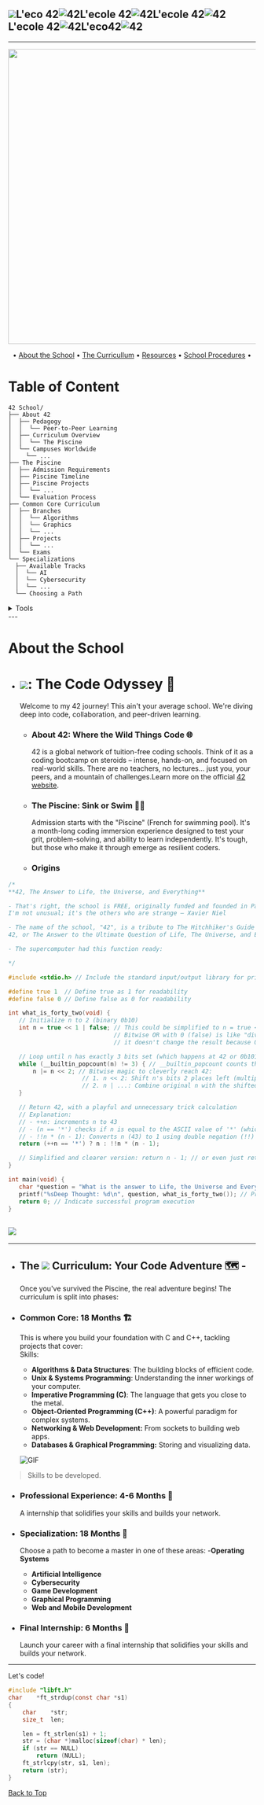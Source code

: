 <a id="top"></a>

![](/zimg/42.svg)L'eco 42![42](/zimg/42.svg)L'ecole 42![42](/zimg/42.svg)L'ecole 42![42](/zimg/42.svg)L'ecole 42![42](/zimg/42.svg)L'eco42![42](/zimg/42.svg)  
---
--- 
<p align="center"><img src="https://github.com/diegonmarcos/L-ecole-42/raw/main/zimg/peng.jpg" alt="" width="600"></p>

<p align="center">
	• <a href="#1">About the School</a> •
	<a href="#2">The Curricullum</a> •
	<a href="#3">Resources</a> •
	<a href="#4">School Procedures</a> •
 	

</p>

# Table of Content
```
42 School/
├── About 42
│  ├── Pedagogy
│  │  └── Peer-to-Peer Learning
│  ├── Curriculum Overview
│  │  └── The Piscine
│  └── Campuses Worldwide
│    └── ...
├── The Piscine
│  ├── Admission Requirements
│  ├── Piscine Timeline
│  ├── Piscine Projects
│  │  └── ...
│  └── Evaluation Process
├── Common Core Curriculum
│  ├── Branches
│  │  └── Algorithms
│  │  └── Graphics
│  │  └── ... 
│  ├── Projects
│  │  └── ...
│  └── Exams
└── Specializations
  ├── Available Tracks
  │  └── AI
  │  └── Cybersecurity
  │  └── ...
  └── Choosing a Path
```
<td>
<details>
<summary>Tools</summary>
	
<details>
<summary>Links</summary>
  
* <a href="https://github.com/diegonmarcos/L-ecole-42/blob/main/0.Tools/README.md">Main Tools</a> <br>
* <a href="https://github.com/diegonmarcos/L-ecole-42/blob/main/0.Tools/General.md">General</a> <br>
</details>
<details>
  <summary>General 42 Information</summary>
  <ul>
    <li>Information and Facts</li>
    <li>Trivia</li>
    <li>Rewards</li>
    <li>Network</li>
    <li>Social</li>
  </ul>
</details>

<details>
  <summary>Curriculum & Learning</summary>
  <ul>
    <li>Piscine and Common Core</li>
    <li>Exams</li>
    <li>Peer-To-Peer</li>
  </ul>
</details>

<details>
  <summary>Tools & Resources</summary>
  <ul>
    <li>Websites & Guides</li>
    <li>Extensions</li>
    <li>Grammar</li>
    <li>Browser</li>
    <li>Apps</li>
    <li>Readme</li>
    <li>Productivity</li>
    <li>Others</li>
  </ul>
</details>

<details>
  <summary>Miscellaneous</summary>
  <ul>
    <li>Wikimedia Foundation</li>
    <li>Campuses</li>
    <li>Artificial Intelligence</li>
    <li>Educational Resources</li>
    <li>Design Tools</li>
    <li>Entertainment</li>
    <li>Development Tools</li>
    <li>Others</li>
  </ul>
</details>
</details>
</td>
---

<h1 id="1">About the School</h1>

- # ![](zimg/42.svg): The Code Odyssey 🚀
    Welcome to my 42 journey! This ain't your average school. We're diving deep into code, collaboration, and peer-driven learning.
  - ### About 42: Where the Wild Things Code 🌐
    42 is a global network of tuition-free coding schools.  Think of it as a coding bootcamp on steroids – intense, hands-on, and focused on real-world skills. There are no teachers, no lectures... just you, your peers, and a mountain of challenges.Learn more on the official [42 website](https://42.fr/en).
  - ### The Piscine: Sink or Swim 🏊‍♀️
     Admission starts with the "Piscine" (French for swimming pool). It's a month-long coding immersion experience designed to test your grit, problem-solving, and ability to learn independently.  It's tough, but those who make it through emerge as resilient coders.
  - ### Origins
 ``` C
/*
**42, The Answer to Life, the Universe, and Everything**

- That's right, the school is FREE, originally funded and founded in Paris by generous philanthropist billionaire Xaviel Niel.
I'm not unusual; it's the others who are strange ― Xavier Niel

- The name of the school, "42", is a tribute to The Hitchhiker's Guide to the Galaxy, a comedy science fiction series created by Douglas Adams.
42, or The Answer to the Ultimate Question of Life, The Universe, and Everything

- The supercomputer had this function ready:
 
 */

#include <stdio.h> // Include the standard input/output library for printf

#define true 1  // Define true as 1 for readability
#define false 0 // Define false as 0 for readability

int what_is_forty_two(void) { 
    // Initialize n to 2 (binary 0b10)
    int n = true << 1 | false; // This could be simplified to n = true << 1 (or n = 2)
                               // Bitwise OR with 0 (false) is like "dividing by 1":
                               // it doesn't change the result because ORing any bit with 0 yields the original bit

    // Loop until n has exactly 3 bits set (which happens at 42 or 0b101010)
    while (__builtin_popcount(n) != 3) { // __builtin_popcount counts the number of '1' bits in n
        n |= n << 2; // Bitwise magic to cleverly reach 42:
                      // 1. n << 2: Shift n's bits 2 places left (multiply by 4)
                      // 2. n | ...: Combine original n with the shifted version using bitwise OR, doubling set bits
    }

    // Return 42, with a playful and unnecessary trick calculation
    // Explanation:
    // - ++n: increments n to 43
    // - (n == '*') checks if n is equal to the ASCII value of '*' (which is 42). This is false after incrementing.
    // - !!n * (n - 1): Converts n (43) to 1 using double negation (!!) and multiplies by (n - 1) = 42, resulting in 42
    return (++n == '*') ? n : !!n * (n - 1); 

    // Simplified and clearer version: return n - 1; // or even just return 42;
}

int main(void) {
    char *question = "What is the answer to Life, the Universe and Everything?\n"; // The famous question
    printf("%sDeep Thought: %d\n", question, what_is_forty_two()); // Print the question and the answer (42)
    return 0; // Indicate successful program execution
}

```

![](up2u.png)
---


---
- ## The ![](zimg/42.svg) Curriculum: Your Code Adventure 🗺️ - 
  Once you've survived the Piscine, the real adventure begins! The curriculum is split into phases:

- ### Common Core: 18 Months 🏗️
  This is where you build your foundation with C and C++, tackling projects that cover:  
  Skills:
  - **Algorithms & Data Structures**: The building blocks of efficient code.
  - **Unix & Systems Programming**: Understanding the inner workings of your computer.
  - **Imperative Programming (C)**: The language that gets you close to the metal.
  - **Object-Oriented Programming (C++)**: A powerful paradigm for complex systems.
  - **Networking & Web Development:**  From sockets to building web apps.
  - **Databases & Graphical Programming:** Storing and visualizing data.  
 
  ![GIF](zimg/skills.gif)
>Skills to be developed.

  
- ### Professional Experience: 4-6 Months 💼
  A internship that solidifies your skills and builds your network.

- ### Specialization: 18 Months 🎯
  Choose a path to become a master in one of these areas:
  -**Operating Systems**
  - **Artificial Intelligence**
  - **Cybersecurity**
  - **Game Development**
  - **Graphical Programming**
  - **Web and Mobile Development**


- ### Final Internship: 6 Months 🚀
  Launch your career with a final internship that solidifies your skills and builds your network.

---

Let's code!

```C
#include "libft.h"
char	*ft_strdup(const char *s1)
{
	char	*str;
	size_t	len;

	len = ft_strlen(s1) + 1;
	str = (char *)malloc(sizeof(char) * len);
	if (str == NULL)
		return (NULL);
	ft_strlcpy(str, s1, len);
	return (str);
}
```

[Back to Top](#top)

<br>
<br>
<br>
<br>
<br>
<br>
<br>
<br>
<br>
<br>
<br>
<br>
<br>
<br>
<br>
<br>
<br>
<br>
<br>
<br>
<br>
<br>
<br>
<br>
<br>
<br>
<br>
<br>
<br>
<br>
<br>
<br>
<br>


<h1 id="2">The Curricullum</h1>

## Projects by Topic

### Topics:

- **Fundamental C Libraries & Tools**  
- **System Administration & Networking**  
- **Algorithms & Data Structures**  
- **Graphics & Visualization**  
- **Unix Processes & Communication**  
- **Concurrency & Parallelism**  
- **Game Development & AI**  
- **Object-Oriented Programming (C++)**
<br>
<br>
<br>

### Fundamental C Libraries & Tools

*   **Reloaded:**  _Piscine functions._
*   **Libft:**  _Your very own C library. Recreate essential functions like string manipulation, memory management, and linked lists._
*   **get_next_line (GNL):**  _Learn to read files efficiently, line by line. A key skill for working with large datasets or input streams._
*   **ft_printf:**  _Craft your own version of the standard printf function. Deep dive into formatting output and variadic functions._

### System Administration & Networking

*   **Born2BeRoot (B2BR):**  _Get hands-on experience setting up a virtual machine from scratch, configuring services, and hardening it for security._
*   **NetPractice:**  _A series of exercises covering network protocols, sockets, and inter-process communication (IPC). Build simple clients and servers._
*   **Inception:**  _A unique project involving virtual machines and system-level programming. It tests your understanding of memory management and processes._
  *   **Philosophers:**  _Implement a classic synchronization problem with dining philosophers. Learn to avoid deadlocks and race conditions. Concurrency & Parallelism._
*  _Choose a networking project to practice concurrent programming:_
    *   **Webserv:** _Build a basic web server that handles multiple client requests._
    *   **ft_IRC:** _Create your own Internet Relay Chat (IRC) server for real-time messaging._

### Algorithms & Data Structures

*   **push_swap:**  _Implement a sorting algorithm using only two stacks and a limited set of operations. A challenging puzzle to test your problem-solving skills._

### Graphics & Visualization

*   _Choose one to explore basic 2D graphics:_
    *   **fdf:** _Visualize wireframe models in 3D using isometric projection._
    *   **so_long:** _Create a simple 2D game using a graphics library._
    *   **fract-ol:** _Generate beautiful fractal images (Mandelbrot, Julia sets, etc.)._
*   _Choos one to Dive into 3D graphics!_
    *   **Cub3D:** _Build a "Doom"-like first-person perspective engine with raycasting._
    *   **MiniRT:** _Create a ray tracer to render realistic 3D scenes with lighting effects._

### Unix Processes & Communication

*   _Choose a project focused on inter-process communication:_
    *   **pipex:** _Work with pipes to chain commands and redirect input/output._
    *   **minitalk:** _Explore signal handling and bitwise operations for basic communication between processes._
*   **Minishell:**  _Craft your own simplified Unix shell. Handle commands, arguments, pipes, redirections, and environment variables._


### Game Development & AI

*   **Transcendence:**  _Design and build a multiplayer online role-playing game (MMORPG). A massive project encompassing game logic, networking, and UI design._

### Object-Oriented Programming (C++)

*   **CPP 00-04** & **CPP 05-09:**  _A series of modules introducing C++ concepts like classes, inheritance, templates, and the Standard Template Library (STL)._
  <br>
<details>
<summary>📚 More info</summary>
	
[Back to Top](#top)  

</details>  

[Back to Top](#top)
<br>
<br>
<br>
<br>
<br>
<br>
<br>
<br>
<br>
<br>
<br>
<br>
<br>
<br>
<br>
<br>
<br>
<br>
<br>
<br>
<br>
<br>
<br>
<br>
<br>
<br>
<br>
<br>
<br>
<br>
<br>
<br>
<br>


<h1 id="2">Curriculum Hours</h1>

| Topic                               | Hours | Months | Percentage |
| ----------------------------------- | ----- | ------ | --------- |
| _Piscine_                              | 100   | 1     |           |
| _Common Core_                          | 1,958 | 11    | 63%       |
| _Specialization_                       | 1,029 | 6     | 33%       |
| **Total**                            | **3,087** | **17** | **100%**   |
|                                     |      |      |           |

| Topic                               | Hours | Months | Percentage |
| ----------------------------------- | ----- | ------ | --------- |
| _Fundamental C Libraries & Tools_     | 38   | 3     | 12%       |
| _Unix Processes & Communication_   | 260  | 1     | 8%        |
| _System Administration & Networking_ | 55   | 1     | 3%        |
| | | | |
| _Algorithms & Data Structures_       | 630  | 0     | 2%        |
| _Object-Oriented Programming (C++)_  | 210  | 1     | 7%        |
| | | | |
| _Game Development & AI_             | 25   | 1     | 1%        |
| _Graphics & Visualization_           | 340  | 2     | 11%       |
|                                     |      |      |           |
| _Specialization_                       | 1,029 | 6     | 33%       |


|_Hours Per day average_  | 6 |  
<br>
 <details>
<summary>📚 More info</summary>
	
[Back to Top](#top)  

</details> 

[Back to Top](#top)

<br>
<br>
<br>
<br>
<br>
<br>
<br>
<br>
<br>
<br>
<br>
<br>
<br>
<br>
<br>
<br>
<br>
<br>
<br>
<br>
<br>
<br>
<br>
<br>
<br>
<br>
<br>
<br>
<br>
<br>
<br>
<br>
<br>

<h1 id="3">Resources</h1>

<br>

[Back to Top](#top)
<br>
<br>
<br>
<br>
<br>
<br>
<br>
<br>
<br>
<br>
<br>
<br>
<br>
<br>
<br>
<br>
<br>
<br>
<br>
<br>
<br>
<br>
<br>
<br>
<br>
<br>
<br>
<br>
<br>
<br>
<br>
<br>
<br>

<h1 id="4">School Procedures</h1>

---
## NORMINETTE
> At 42 School, it is expected that almost every project is written following the Norm, which is the coding standard of the school.

```
- No for, do...while, switch, case, goto, ternary operators, or variable-length arrays allowed;
- Each function must be a maximum of 25 lines, not counting the function's curly brackets;
- Each line must be at most 80 columns wide, with comments included;
- A function can take 4 named parameters maximum;
- No assigns and declarations in the same line (unless static);
- You can't declare more than 5 variables per function;
- ...
```

* [42 Norms](https://github.com/42School/norminette/blob/master/pdf/en.norm.pdf) - Information about 42 code norms. `PDF`
* [Norminette](https://github.com/42School/norminette) - Tool to respect the code norm, made by 42. `GitHub`
* [42 Header](https://github.com/42Paris/42header) - 42 header for Vim. `GitHub`  

<br>

[Back to Top](#top)

---



<br>
<br>
<br>
<br>
<br>
<br>
<br>
<br>
<br>
<br>
<br>
<br>
<br>
<br>
<br>
<br>
<br>
<br>
<br>
<br>
<br>
<br>
<br>
<br>
<br>
<br>
<br>
<br>
<br>
<br>
<br>
<br>
<br>



---



---
<br>




# About me
<a href='https://profile.intra.42.fr/users/dnepomuc' target="_blank"><img alt='42' src='https://img.shields.io/badge/Profile-100000?style=flat-square&logo=42&logoColor=white&labelColor=000000&color=000000'/></a>  

<a href='https://github.com/diegonmarcos' target="_blank"><img alt='42 profile' height="22" src='https://img.shields.io/badge/github-%23121011.svg?style=for-the-badge&logo=github&logoColor=white)](https://github.com/diegonmarcos'/></a>  
<br>
<br>
<br>
<br>
<br>
<br>
<br>
<br>
<br>
<br>
<br>
<br>
<br>
<br>
<br>
<br>
<br>
<br>
<br>
<br>
<br>
<br>
<br>
<br>
<br>
<br>
<br>
<br>
<br>
<br>
<br>
<br>
<br>

[![dnepomuc's 42 stats](https://badge.mediaplus.ma/darkblue/dnepomuc?1337Badge=off&UM6P=off)](https://profile.intra.42.fr/users/dnepomuc)
